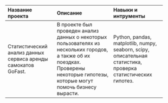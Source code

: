 | Название проекта      | Описание               | Навыки и интрументы |
| :------------- |:------------------| :-----|
|Статистический анализ данных сервиса аренды самокатов GoFast.| В проекте был проведен анализ данных о некоторых пользователях из нескольких городов, а также об их поездках. Проверены некоторые гипотезы, которые могут помочь бизнесу вырасти.  |Python, pandas, matplotlib, numpy, seaborn, scipy, описательная статистика, проверка статистических гипотез.|

